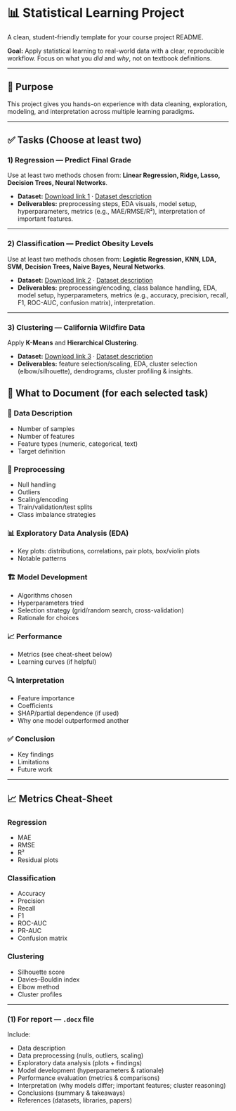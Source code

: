# 📊 Statistical Learning Project

A clean, student-friendly template for your course project README.

**Goal:** Apply statistical learning to real-world data with a clear, reproducible workflow. Focus on what you *did* and *why*, not on textbook definitions.

---

## 🧭 Purpose
This project gives you hands-on experience with data cleaning, exploration, modeling, and interpretation across multiple learning paradigms.

---

## ✅ Tasks (Choose at least two)

### 1) Regression — Predict Final Grade
Use at least two methods chosen from: **Linear Regression, Ridge, Lasso, Decision Trees, Neural Networks**.

- **Dataset:** [Download link 1](#) · [Dataset description](#)  
- **Deliverables:** preprocessing steps, EDA visuals, model setup, hyperparameters, metrics (e.g., MAE/RMSE/R²), interpretation of important features.

---

### 2) Classification — Predict Obesity Levels
Use at least two methods chosen from: **Logistic Regression, KNN, LDA, SVM, Decision Trees, Naive Bayes, Neural Networks**.

- **Dataset:** [Download link 2](#) · [Dataset description](#)  
- **Deliverables:** preprocessing/encoding, class balance handling, EDA, model setup, hyperparameters, metrics (e.g., accuracy, precision, recall, F1, ROC-AUC, confusion matrix), interpretation.

---

### 3) Clustering — California Wildfire Data
Apply **K-Means** and **Hierarchical Clustering**.

- **Dataset:** [Download link 3](#) · [Dataset description](#)  
- **Deliverables:** feature selection/scaling, EDA, cluster selection (elbow/silhouette), dendrograms, cluster profiling & insights.

## 🔎 What to Document (for each selected task)

### 📌 Data Description
- Number of samples
- Number of features
- Feature types (numeric, categorical, text)
- Target definition

### 🧹 Preprocessing
- Null handling
- Outliers
- Scaling/encoding
- Train/validation/test splits
- Class imbalance strategies

### 📊 Exploratory Data Analysis (EDA)
- Key plots: distributions, correlations, pair plots, box/violin plots
- Notable patterns

### 🏗️ Model Development
- Algorithms chosen
- Hyperparameters tried
- Selection strategy (grid/random search, cross-validation)
- Rationale for choices

### 📈 Performance
- Metrics (see cheat-sheet below)
- Learning curves (if helpful)

### 🔍 Interpretation
- Feature importance
- Coefficients
- SHAP/partial dependence (if used)
- Why one model outperformed another

### ✅ Conclusion
- Key findings
- Limitations
- Future work
---

## 📈 Metrics Cheat-Sheet

### Regression
- MAE
- RMSE
- R²
- Residual plots

### Classification
- Accuracy
- Precision
- Recall
- F1
- ROC-AUC
- PR-AUC
- Confusion matrix

### Clustering
- Silhouette score
- Davies–Bouldin index
- Elbow method
- Cluster profiles
---
### (1) For report — `.docx` file
Include:
- Data description  
- Data preprocessing (nulls, outliers, scaling)  
- Exploratory data analysis (plots + findings)  
- Model development (hyperparameters & rationale)  
- Performance evaluation (metrics & comparisons)  
- Interpretation (why models differ; important features; cluster reasoning)  
- Conclusions (summary & takeaways)  
- References (datasets, libraries, papers)  
